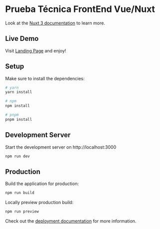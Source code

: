 # Prueba Técnica FrontEnd Vue/Nuxt

Look at the [Nuxt 3 documentation](https://nuxt.com/docs/getting-started/introduction) to learn more.

## Live Demo

Visit [Landing Page](https://tech-test-devups.vercel.app/) and enjoy!

## Setup

Make sure to install the dependencies:

```bash
# yarn
yarn install

# npm
npm install

# pnpm
pnpm install
```

## Development Server

Start the development server on http://localhost:3000

```bash
npm run dev
```

## Production

Build the application for production:

```bash
npm run build
```

Locally preview production build:

```bash
npm run preview
```

Check out the [deployment documentation](https://nuxt.com/docs/getting-started/deployment) for more information.
